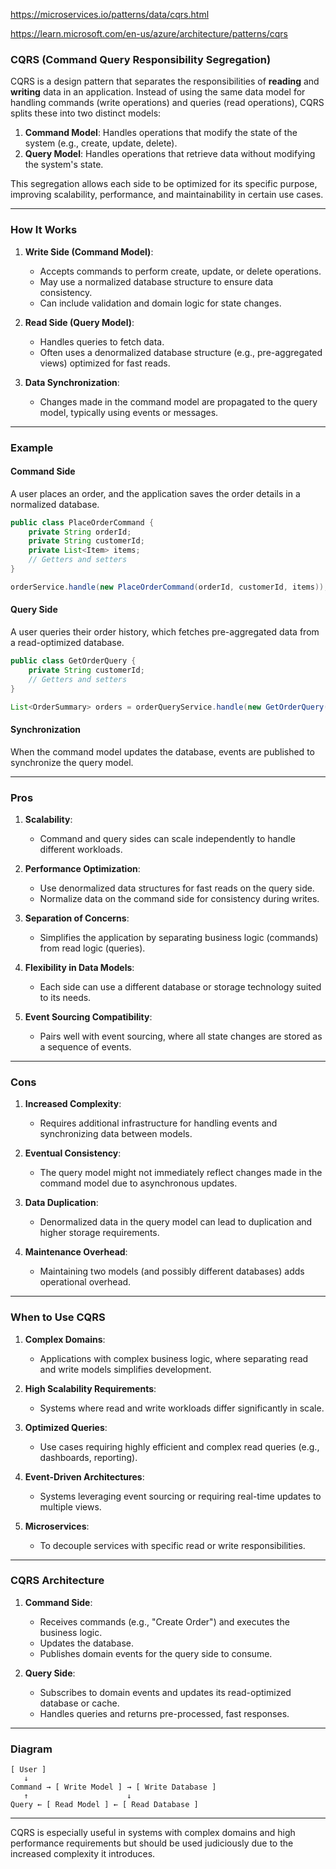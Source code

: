 https://microservices.io/patterns/data/cqrs.html

https://learn.microsoft.com/en-us/azure/architecture/patterns/cqrs

### **CQRS (Command Query Responsibility Segregation)**

CQRS is a design pattern that separates the responsibilities of **reading** and **writing** data in an application. Instead of using the same data model for handling commands (write operations) and queries (read operations), CQRS splits these into two distinct models:

1. **Command Model**: Handles operations that modify the state of the system (e.g., create, update, delete).
2. **Query Model**: Handles operations that retrieve data without modifying the system's state.

This segregation allows each side to be optimized for its specific purpose, improving scalability, performance, and maintainability in certain use cases.

---

### **How It Works**

1. **Write Side (Command Model)**:
   - Accepts commands to perform create, update, or delete operations.
   - May use a normalized database structure to ensure data consistency.
   - Can include validation and domain logic for state changes.

2. **Read Side (Query Model)**:
   - Handles queries to fetch data.
   - Often uses a denormalized database structure (e.g., pre-aggregated views) optimized for fast reads.

3. **Data Synchronization**:
   - Changes made in the command model are propagated to the query model, typically using events or messages.

---

### **Example**

#### **Command Side**
A user places an order, and the application saves the order details in a normalized database.

```java
public class PlaceOrderCommand {
    private String orderId;
    private String customerId;
    private List<Item> items;
    // Getters and setters
}

orderService.handle(new PlaceOrderCommand(orderId, customerId, items));
```

#### **Query Side**
A user queries their order history, which fetches pre-aggregated data from a read-optimized database.

```java
public class GetOrderQuery {
    private String customerId;
    // Getters and setters
}

List<OrderSummary> orders = orderQueryService.handle(new GetOrderQuery(customerId));
```

#### **Synchronization**
When the command model updates the database, events are published to synchronize the query model.

---

### **Pros**

1. **Scalability**:
   - Command and query sides can scale independently to handle different workloads.

2. **Performance Optimization**:
   - Use denormalized data structures for fast reads on the query side.
   - Normalize data on the command side for consistency during writes.

3. **Separation of Concerns**:
   - Simplifies the application by separating business logic (commands) from read logic (queries).

4. **Flexibility in Data Models**:
   - Each side can use a different database or storage technology suited to its needs.

5. **Event Sourcing Compatibility**:
   - Pairs well with event sourcing, where all state changes are stored as a sequence of events.

---

### **Cons**

1. **Increased Complexity**:
   - Requires additional infrastructure for handling events and synchronizing data between models.

2. **Eventual Consistency**:
   - The query model might not immediately reflect changes made in the command model due to asynchronous updates.

3. **Data Duplication**:
   - Denormalized data in the query model can lead to duplication and higher storage requirements.

4. **Maintenance Overhead**:
   - Maintaining two models (and possibly different databases) adds operational overhead.

---

### **When to Use CQRS**

1. **Complex Domains**:
   - Applications with complex business logic, where separating read and write models simplifies development.

2. **High Scalability Requirements**:
   - Systems where read and write workloads differ significantly in scale.

3. **Optimized Queries**:
   - Use cases requiring highly efficient and complex read queries (e.g., dashboards, reporting).

4. **Event-Driven Architectures**:
   - Systems leveraging event sourcing or requiring real-time updates to multiple views.

5. **Microservices**:
   - To decouple services with specific read or write responsibilities.

---

### **CQRS Architecture**

1. **Command Side**:
   - Receives commands (e.g., "Create Order") and executes the business logic.
   - Updates the database.
   - Publishes domain events for the query side to consume.

2. **Query Side**:
   - Subscribes to domain events and updates its read-optimized database or cache.
   - Handles queries and returns pre-processed, fast responses.

---

### **Diagram**

```
[ User ]
   ↓
Command → [ Write Model ] → [ Write Database ]
   ↑                      ↓
Query ← [ Read Model ] ← [ Read Database ]
```

---

CQRS is especially useful in systems with complex domains and high performance requirements but should be used judiciously due to the increased complexity it introduces.
